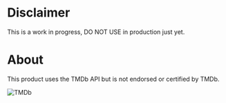 # Disclaimer

This is a work in progress, DO NOT USE in production just yet.

# About

This product uses the TMDb API but is not endorsed or certified by TMDb.

![TMDb](https://www.themoviedb.org/static_cache/v4/logos/powered-by-rectangle-blue-61ce76f69ce1e4f68a6031d975df16cc184d5f04fa7f9f58ae6412646f2481c1.svg)